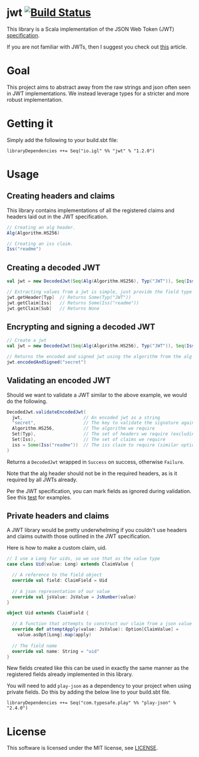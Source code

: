 # jwt [![Build Status](https://travis-ci.org/iain-logan/jwt.svg?branch=master)](https://travis-ci.org/iain-logan/jwt)
This library is a Scala implementation of the JSON Web Token (JWT) [specification](http://self-issued.info/docs/draft-ietf-oauth-json-web-token.html).

If you are not familiar with JWTs, then I suggest you check out [this](https://developer.atlassian.com/static/connect/docs/latest/concepts/understanding-jwt.html) article.
# Goal
This project aims to abstract away from the raw strings and json often seen in JWT implementations. We instead leverage types for a stricter and more robust implementation.
# Getting it
Simply add the following to your build.sbt file:

`libraryDependencies ++= Seq("io.igl" %% "jwt" % "1.2.0")`

# Usage
Creating headers and claims 
---------------------------
This library contains implementations of all the registered claims and headers laid out in the JWT specification.
```scala
// Creating an alg header.
Alg(Algorithm.HS256)

// Creating an iss claim.
Iss("readme")
```
Creating a decoded JWT
----------------------
```scala
val jwt = new DecodedJwt(Seq(Alg(Algorithm.HS256), Typ("JWT")), Seq(Iss("readme")))

// Extracting values from a jwt is simple, just provide the field type
jwt.getHeader[Typ]  // Returns Some(Typ("JWT"))
jwt.getClaim[Iss]   // Returns Some(Iss("readme"))
jwt.getClaim[Sub]   // Returns None
```
Encrypting and signing a decoded JWT
------------------------------------
```scala
// Create a jwt
val jwt = new DecodedJwt(Seq(Alg(Algorithm.HS256), Typ("JWT")), Seq(Iss("readme")))

// Returns the encoded and signed jwt using the algorithm from the alg header, and the secret provided.
jwt.encodedAndSigned("secret")
```
Validating an encoded JWT
-------------------------

Should we want to validate a JWT similar to the above example, we would do the following.

```scala
DecodedJwt.validateEncodedJwt(
  jwt,                       // An encoded jwt as a string
  "secret",                  // The key to validate the signature against
  Algorithm.HS256,           // The algorithm we require
  Set(Typ),                  // The set of headers we require (excluding alg)
  Set(Iss),                  // The set of claims we require
  iss = Some(Iss("readme"))  // The iss claim to require (similar optional arguments exist for all registered claims)
)
```
Returns a `DecodedJwt` wrapped in `Success` on success, otherwise `Failure`.

Note that the alg header should not be in the required headers, as is it required by all JWTs already.

Per the JWT specification, you can mark fields as ignored during validation. See this [test](https://github.com/iain-logan/jwt/blob/master/src/test/scala/io/igl/jwt/JwtSpec.scala?#L160) for examples.

Private headers and claims
--------------------------
A JWT library would be pretty underwhelming if you couldn't use headers and claims outwith those outlined in the JWT specification.

Here is how to make a custom claim, uid.
```scala
// I use a Long for uids, so we use that as the value type
case class Uid(value: Long) extends ClaimValue {

  // A reference to the field object
  override val field: ClaimField = Uid
  
  // A json representation of our value
  override val jsValue: JsValue = JsNumber(value)
}

object Uid extends ClaimField {

  // A function that attempts to construct our claim from a json value
  override def attemptApply(value: JsValue): Option[ClaimValue] =
    value.asOpt[Long].map(apply)
  
  // The field name  
  override val name: String = "uid"
}
```
New fields created like this can be used in exactly the same manner as the registered fields already implemented in this library.

You will need to add `play-json` as a dependency to your project when using private fields. Do this by adding the below line to your build.sbt
file.

```
libraryDependencies ++= Seq("com.typesafe.play" %% "play-json" % "2.4.0")
```
# License
This software is licensed under the MIT license, see [LICENSE](https://github.com/iain-logan/jwt/blob/master/LICENSE).
